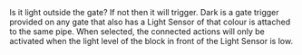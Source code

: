 <lore>
Is it light outside the gate? If not then it will trigger.
</lore>
<no_lore>
Dark is a gate trigger provided on any gate that also has a Light Sensor of that colour is attached to the same pipe.
</no_lore>

<chapter name="Requirements"/>
When selected, the connected actions will only be activated when the light level of the block in front of the Light Sensor is low.

<link to="buildcraftsilicon:item/plug_light_sensor"/> 